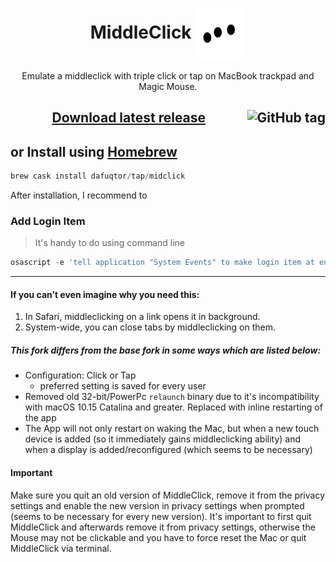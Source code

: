 <h1 align="center">MiddleClick <img align="center" height="80" src="Images.xcassets/AppIcon.appiconset/mouse128x128.png"></h1>

<p align="center">Emulate a middleclick with triple click or tap on MacBook trackpad and Magic Mouse.</p>

<h2 align="center">
   <a href="//github.com/DaFuqtor/MiddleClick/releases/latest/download/MiddleClick.app.zip">
      Download latest release
   </a>
   <a href="//github.com/DaFuqtor/MiddleClick/releases/latest">
      <img align="right" alt="GitHub tag" src="https://img.shields.io/github/release/dafuqtor/middleclick">
   </a>
</h2>

## or Install using [Homebrew](//brew.sh)

```powershell
brew cask install dafuqtor/tap/midclick
```

After installation, I recommend to

### Add Login Item

> It's handy to do using command line

```powershell
osascript -e 'tell application "System Events" to make login item at end with properties {path:"/Applications/MiddleClick.app", hidden:true}'
```

---

#### If you can’t even imagine why you need this:

1. In Safari, middleclicking on a link opens it in background.
2. System-wide, you can close tabs by middleclicking on them.

##### This fork differs from the base fork in some ways which are listed below:

- Configuration: Click or Tap
  - preferred setting is saved for every user
- Removed old 32-bit/PowerPc `relaunch` binary due to it's incompatibility with macOS 10.15 Catalina and greater. Replaced with inline restarting of the app
- The App will not only restart on waking the Mac, but when a new touch device is added (so it immediately gains middleclicking ability) and when a display is added/reconfigured (which seems to be necessary)

#### Important

Make sure you quit an old version of MiddleClick, remove it from the privacy settings and enable the new version in privacy settings when prompted (seems to be necessary for every new version). It's important to first quit MiddleClick and afterwards remove it from privacy settings, otherwise the Mouse may not be clickable and you have to force reset the Mac or quit MiddleClick via terminal.
